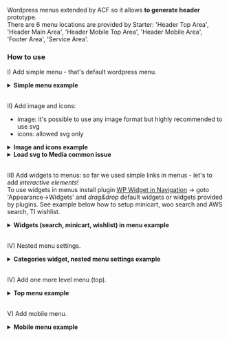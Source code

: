 Wordpress menus extended by ACF so it allows **to generate header** prototype.  
There are 6 menu locations are provided by Starter: 'Header Top Area', 'Header Main Area', 'Header Mobile Top Area', 'Header Mobile Area', 'Footer Area', 'Service Area'.  

### How to use
I) Add simple menu - that's default wordpress menu.
<details><summary><strong>Simple menu example</strong></summary>
  <a href="https://raw.githubusercontent.com/chyvak1831/starter_img/master/screenshots/menu/menu_simple.mp4">Download this video example</a><br>
  <img src="https://raw.githubusercontent.com/chyvak1831/starter_img/master/screenshots/menu/menu_simple.gif" alt="Menu Simple">
</details>
<br>

II) Add image and icons:
 * image: it's possible to use any image format but highly recommended to use svg
 * icons: allowed svg only
<details id="menu_img_icon"><summary><strong>Image and icons example</strong></summary>
  <a href="https://raw.githubusercontent.com/chyvak1831/starter_img/master/screenshots/menu/menu_img_icon.mp4">Download this video example</a><br>
  <img src="https://raw.githubusercontent.com/chyvak1831/starter_img/master/screenshots/menu/menu_img_icon.gif" alt="Menu Image Icon">
</details>
  <details><summary><strong>Load svg to Media common issue</strong></summary>
    If you sees this error 1 (on screenshot) while uploading svg into Media
    <img src="https://raw.githubusercontent.com/chyvak1831/starter_img/master/screenshots/images/svg_error.jpg" alt="Add svg problem">
   it means that svg is invalid. In most cases in svg file missing such first line (see number 2 on screenshot). Due svg is xml WordPress require xml declaration.
  </details>
<br>

III) Add widgets to menus: so far we used simple links in menus - let's to add *interactive elements*!  
To use widgets in menus install plugin [WP Widget in Navigation](https://github.com/chyvak1831/starter#-installation--usage) -> goto 'Appearance->Widgets' and *drag&drop* default widgets or widgets provided by plugins. 
See example below how to setup minicart, woo search and AWS search, TI wishlist.
<details id="widgets_example"><summary><strong>Widgets (search, minicart, wishlist) in menu example</strong></summary>
  <a href="https://raw.githubusercontent.com/chyvak1831/starter_img/master/screenshots/menu/menu_widgets.mp4">Download this video example</a>/<br>
  <img src="https://raw.githubusercontent.com/chyvak1831/starter_img/master/screenshots/menu/menu_widgets.gif" alt="Menu Image Icon">
</details>
<br>

IV) Nested menu settings.
<details><summary><strong>Categories widget, nested menu settings example</strong></summary>
  <a href="https://raw.githubusercontent.com/chyvak1831/starter_img/master/screenshots/menu/menu_nested.mp4">Download this video example</a><br>
  <img src="https://raw.githubusercontent.com/chyvak1831/starter_img/master/screenshots/menu/menu_nested.gif" alt="Menu Image Icon">
</details>
<br>

IV) Add one more level menu (top).
<details><summary><strong>Top menu example</strong></summary>
  <a href="https://raw.githubusercontent.com/chyvak1831/starter_img/master/screenshots/menu/menu_top.mp4">Download this video example</a><br>
  <img src="https://raw.githubusercontent.com/chyvak1831/starter_img/master/screenshots/menu/menu_top.gif" alt="Menu Image Icon">
</details>
<br>

V) Add mobile menu.
<details><summary><strong>Mobile menu example</strong></summary>
  <a href="https://raw.githubusercontent.com/chyvak1831/starter_img/master/screenshots/menu/menu_mobile.mp4">Download this video example</a><br>
  <img src="https://raw.githubusercontent.com/chyvak1831/starter_img/master/screenshots/menu/menu_mobile.gif" alt="Mobile Menu">
</details>